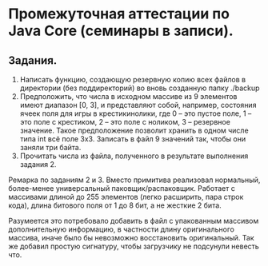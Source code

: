 # Промежуточная аттестации по Java Core (семинары в записи).

## Задания.

1. Написать функцию, создающую резервную копию всех файлов в директории (без
   поддиректорий) во вновь созданную папку ./backup
2. Предположить, что числа в исходном массиве из 9 элементов имеют диапазон [0, 3], и представляют собой, например, состояния ячеек поля для игры в крестикинолики, где 0 – это пустое поле, 1 – это поле с крестиком, 2 – это поле с ноликом, 3
   – резервное значение. Такое предположение позволит хранить в одном числе типа
   int всё поле 3х3. Записать в файл 9 значений так, чтобы они заняли три байта.
3. Прочитать числа из файла, полученного в результате выполнения задания 2.

Ремарка по заданиям 2 и 3. Вместо примитива реализовал нормальный, более-менее
универсальный паковщик/распаковщик. Работает с массивами длиной до 255 элементов
(легко расширить, пара строк кода), длина битового поля от 1 до 8 бит, а не жесткие 2 бита.

Разумеется это потребовало добавить в файл с упакованным массивом дополнительную
информацию, в частности длину оригинального массива, иначе было бы невозможно
восстановить оригинальный. Так же добавил простую сигнатуру, чтобы загрузчику
не подсунули невесть что.

